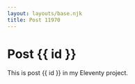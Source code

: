 ```yaml
---
layout: layouts/base.njk
title: Post 11970
---
```


# Post {{ id }}

This is post {{ id }} in my Eleventy project.

